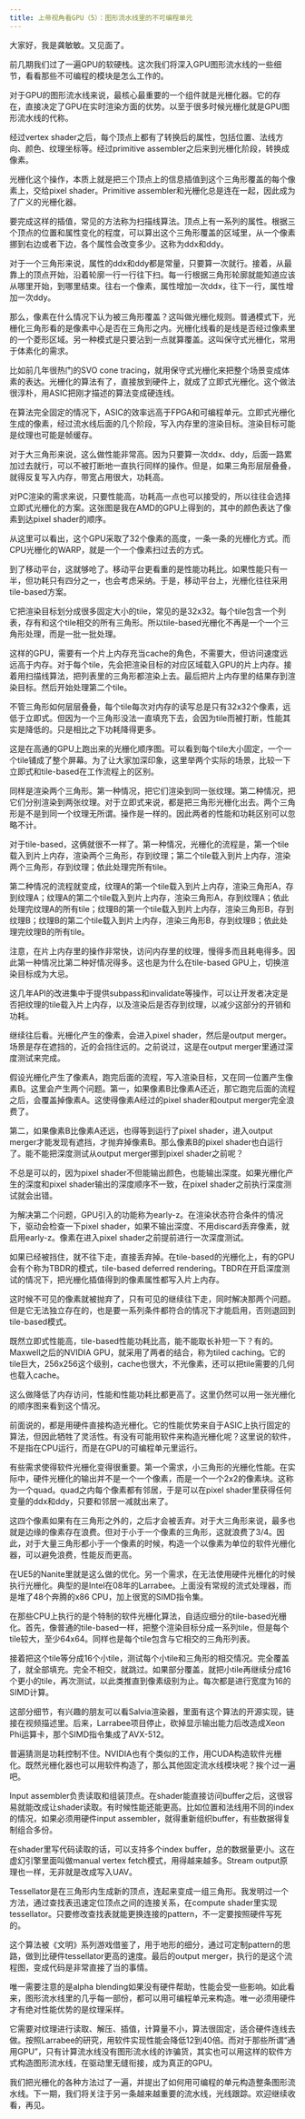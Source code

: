```yaml
---
title: 上帝视角看GPU（5）：图形流水线里的不可编程单元
---
```


大家好，我是龚敏敏。又见面了。

前几期我们过了一遍GPU的软硬栈。这次我们将深入GPU图形流水线的一些细节，看看那些不可编程的模块是怎么工作的。

对于GPU的图形流水线来说，最核心最重要的一个组件就是光栅化器。它的存在，直接决定了GPU在实时渲染方面的优势。以至于很多时候光栅化就是GPU图形流水线的代称。

经过vertex shader之后，每个顶点上都有了转换后的属性，包括位置、法线方向、颜色、纹理坐标等。经过primitive assembler之后来到光栅化阶段，转换成像素。

光栅化这个操作，本质上就是把三个顶点上的信息插值到这个三角形覆盖的每个像素上，交给pixel shader。Primitive assembler和光栅化总是连在一起，因此成为了广义的光栅化器。

要完成这样的插值，常见的方法称为扫描线算法。顶点上有一系列的属性。根据三个顶点的位置和属性变化的程度，可以算出这个三角形覆盖的区域里，从一个像素挪到右边或者下边，各个属性会改变多少。这称为ddx和ddy。

对于一个三角形来说，属性的ddx和ddy都是常量，只要算一次就行。接着，从最靠上的顶点开始，沿着轮廓一行一行往下扫。每一行根据三角形轮廓就能知道应该从哪里开始，到哪里结束。往右一个像素，属性增加一次ddx，往下一行，属性增加一次ddy。

那么，像素在什么情况下认为被三角形覆盖？这叫做光栅化规则。普通模式下，光栅化三角形看的是像素中心是否在三角形之内。光栅化线看的是线是否经过像素里的一个菱形区域。另一种模式是只要沾到一点就算覆盖。这叫保守式光栅化，常用于体素化的需求。

比如前几年很热门的SVO cone tracing，就用保守式光栅化来把整个场景变成体素的表达。光栅化的算法有了，直接放到硬件上，就成了立即式光栅化。这个做法很淳朴，用ASIC把刚才描述的算法变成硬连线。

在算法完全固定的情况下，ASIC的效率远高于FPGA和可编程单元。立即式光栅化生成的像素，经过流水线后面的几个阶段，写入内存里的渲染目标。渲染目标可能是纹理也可能是帧缓存。

对于大三角形来说，这么做性能非常高。因为只要算一次ddx、ddy，后面一路累加过去就行，可以不被打断地一直执行同样的操作。但是，如果三角形层层叠叠，就得反复写入内存，带宽占用很大，功耗高。

对PC渲染的需求来说，只要性能高，功耗高一点也可以接受的，所以往往会选择立即式光栅化的方案。这张图是我在AMD的GPU上得到的，其中的颜色表达了像素到达pixel shader的顺序。

从这里可以看出，这个GPU采取了32个像素的高度，一条一条的光栅化方式。而CPU光栅化的WARP，就是一个一个像素扫过去的方式。

到了移动平台，这就够呛了。移动平台更看重的是性能功耗比。如果性能只有一半，但功耗只有四分之一，也会考虑采纳。于是，移动平台上，光栅化往往采用tile-based方案。

它把渲染目标划分成很多固定大小的tile，常见的是32x32。每个tile包含一个列表，存有和这个tile相交的所有三角形。所以tile-based光栅化不再是一个一个三角形处理，而是一批一批处理。

这样的GPU，需要有一个片上内存充当cache的角色，不需要大，但访问速度远远高于内存。对于每个tile，先会把渲染目标的对应区域载入GPU的片上内存。接着用扫描线算法，把列表里的三角形都渲染上去。最后把片上内存里的结果存到渲染目标。然后开始处理第二个tile。

不管三角形如何层层叠叠，每个tile每次对内存的读写总是只有32x32个像素，远低于立即式。但因为一个三角形没法一直填充下去，会因为tile而被打断，性能其实是降低的。只是相比之下功耗降得更多。

这是在高通的GPU上跑出来的光栅化顺序图。可以看到每个tile大小固定，一个一个tile铺成了整个屏幕。为了让大家加深印象，这里举两个实际的场景，比较一下立即式和tile-based在工作流程上的区别。

同样是渲染两个三角形。第一种情况，把它们渲染到同一张纹理。第二种情况，把它们分别渲染到两张纹理。对于立即式来说，都是把三角形光栅化出去。两个三角形是不是到同一个纹理无所谓。操作是一样的。因此两者的性能和功耗区别可以忽略不计。

对于tile-based，这俩就很不一样了。第一种情况，光栅化的流程是，第一个tile载入到片上内存，渲染两个三角形，存到纹理；第二个tile载入到片上内存，渲染两个三角形，存到纹理；依此处理完所有tile。

第二种情况的流程就变成，纹理A的第一个tile载入到片上内存，渲染三角形A，存到纹理A；纹理A的第二个tile载入到片上内存，渲染三角形A，存到纹理A；依此处理完纹理A的所有tile；纹理B的第一个tile载入到片上内存，渲染三角形B，存到纹理B；纹理B的第二个tile载入到片上内存，渲染三角形B，存到纹理B；依此处理完纹理B的所有tile。

注意，在片上内存里的操作非常快，访问内存里的纹理，慢得多而且耗电得多。因此第一种情况比第二种好情况得多。这也是为什么在tile-based GPU上，切换渲染目标成为大忌。

这几年API的改进集中于提供subpass和invalidate等操作，可以让开发者决定是否把纹理的tile载入片上内存，以及渲染后是否存到纹理，以减少这部分的开销和功耗。

继续往后看。光栅化产生的像素，会进入pixel shader，然后是output merger。场景是存在遮挡的，近的会挡住远的。之前说过，这是在output merger里通过深度测试来完成。

假设光栅化产生了像素A，跑完后面的流程，写入渲染目标，又在同一位置产生像素B。这里会产生两个问题。第一，如果像素B比像素A还近，那它跑完后面的流程之后，会覆盖掉像素A。这使得像素A经过的pixel shader和output merger完全浪费了。

第二，如果像素B比像素A还远，也得等到运行了pixel shader，进入output merger才能发现有遮挡，才抛弃掉像素B。那么像素B的pixel shader也白运行了。能不能把深度测试从output merger挪到pixel shader之前呢？

不总是可以的，因为pixel shader不但能输出颜色，也能输出深度。如果光栅化产生的深度和pixel shader输出的深度顺序不一致，在pixel shader之前执行深度测试就会出错。

为解决第二个问题，GPU引入的功能称为early-z。在渲染状态符合条件的情况下，驱动会检查一下pixel shader，如果不输出深度、不用discard丢弃像素，就启用early-z。像素在进入pixel shader之前提前进行一次深度测试。

如果已经被挡住，就不往下走，直接丢弃掉。在tile-based的光栅化上，有的GPU会有个称为TBDR的模式，tile-based deferred rendering。TBDR在开启深度测试的情况下，把光栅化插值得到的像素属性都写入片上内存。

这时候不可见的像素就被抛弃了，只有可见的继续往下走，同时解决那两个问题。但是它无法独立存在的，也是要一系列条件都符合的情况下才能启用，否则退回到tile-based模式。

既然立即式性能高，tile-based性能功耗比高，能不能取长补短一下？有的。Maxwell之后的NVIDIA GPU，就采用了两者的结合，称为tiled caching。它的tile巨大，256x256这个级别，cache也很大，不光像素，还可以把tile需要的几何也载入cache。

这么做降低了内存访问，性能和性能功耗比都更高了。这里仍然可以用一张光栅化的顺序图来看到这个情况。

前面说的，都是用硬件直接构造光栅化。它的性能优势来自于ASIC上执行固定的算法，但因此牺牲了灵活性。有没有可能用软件来构造光栅化呢？这里说的软件，不是指在CPU运行，而是在GPU的可编程单元里运行。

有些需求使得软件光栅化变得很重要。第一个需求，小三角形的光栅化性能。在实际中，硬件光栅化的输出并不是一个一个像素，而是一个一个2x2的像素块。这称为一个quad。quad之内每个像素都有邻居，于是可以在pixel shader里获得任何变量的ddx和ddy，只要和邻居一减就出来了。

这四个像素如果有在三角形之外的，之后才会被丢弃。对于大三角形来说，最多也就是边缘的像素存在浪费。但对于小于一个像素的三角形，这就浪费了3/4。因此，对于大量三角形都小于一个像素的时候，构造一个以像素为单位的软件光栅化器，可以避免浪费，性能反而更高。

在UE5的Nanite里就是这么做的优化。另一个需求，在无法使用硬件光栅化的时候执行光栅化。典型的是Intel在08年的Larrabee。上面没有常规的流式处理器，而是堆了48个奔腾的x86 CPU，加上很宽的SIMD指令集。

在那些CPU上执行的是个特制的软件光栅化算法，自适应细分的tile-based光栅化。首先，像普通的tile-based一样，把整个渲染目标分成一系列tile，但是每个tile较大，至少64x64。同样也是每个tile包含与它相交的三角形列表。

接着把这个tile等分成16个小tile，测试每个小tile和三角形的相交情况。完全覆盖了，就全部填充。完全不相交，就跳过。如果部分覆盖，就把小tile再继续分成16个更小的tile，再次测试，以此类推直到像素级别为止。每次都是进行宽度为16的SIMD计算。

这部分细节，有兴趣的朋友可以看Salvia渲染器，里面有这个算法的开源实现，链接在视频描述里。后来，Larrabee项目停止，砍掉显示输出能力后改造成Xeon Phi运算卡，那个SIMD指令集成了AVX-512。

普遍猜测是功耗控制不住。NVIDIA也有个类似的工作，用CUDA构造软件光栅化。既然光栅化器也可以用软件构造了，那么其他固定流水线模块呢？挨个过一遍吧。

Input assembler负责读取和组装顶点。在shader能直接访问buffer之后，这很容易就能改成让shader读取。有时候性能还能更高。比如位置和法线用不同的index的情况，如果必须用硬件input assembler，就得重新组织buffer，有些数据得复制组合多份。

在shader里写代码读取的话，可以支持多个index buffer，总的数据量更小。这在虚幻引擎里面叫做manual vertex fetch模式，用得越来越多。Stream output原理也一样，无非就是改成写入UAV。

Tessellator是在三角形内生成新的顶点，连起来变成一组三角形。我发明过一个方法，通过查找表迅速定位顶点之间的连接关系，在compute shader里实现tessellator。只要修改查找表就能更换连接的pattern，不一定要按照硬件写死的。

这个算法被《文明》系列游戏借鉴了，用于地形的细分，通过可定制pattern的思路，做到比硬件tessellator更高的速度。最后的output merger，执行的是这个流程图，变成代码是非常直接了当的事情。

唯一需要注意的是alpha blending如果没有硬件帮助，性能会受一些影响。如此看来，图形流水线里的几乎每一部份，都可以用可编程单元来构造。唯一必须用硬件才有绝对性能优势的是纹理采样。

它需要对纹理进行读取、解压、插值，计算量不小，算法很固定，适合硬件连线去做。按照Larrabee的研究，用软件实现性能会降低12到40倍。而对于那些所谓“通用GPU”，只有计算流水线没有图形流水线的诈骗货，其实也可以用这样的软件方式构造图形流水线，在驱动里无缝衔接，成为真正的GPU。

我们把光栅化的各种方法过了一遍，并提出了如何用可编程的单元构造整条图形流水线。下一期，我们将关注于另一条越来越重要的流水线，光线跟踪。欢迎继续收看，再见。


